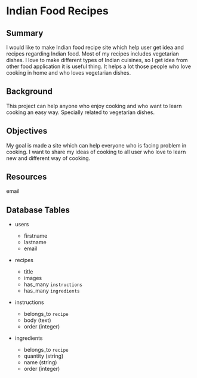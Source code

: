 # Indian Food Recipes

## Summary

I would like to make Indian food recipe site which help user get idea and recipes regarding Indian food. Most of my recipes includes vegetarian dishes. I love to make different types of Indian cuisines, so I get idea from other food application it is useful thing. It helps a lot those people who love cooking in home and who loves vegetarian dishes.  

## Background

This project can help anyone who enjoy cooking and who want to learn cooking an easy way. Specially related to vegetarian dishes.

## Objectives

My goal is made a site which can help everyone who is facing problem in cooking. I want to share my ideas of cooking to all user who love to learn new and different way of cooking.

## Resources

email

## Database Tables

- users
  - firstname
  - lastname
  - email

- recipes
  - title
  - images
  - has_many `instructions`
  - has_many `ingredients`

- instructions
  - belongs_to `recipe`
  - body (text)
  - order (integer)
  
- ingredients
  - belongs_to `recipe`
  - quantity (string)
  - name (string)
  - order (integer)
